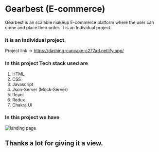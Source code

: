 # Gearbest (E-commerce)
Gearbest is an scalable makeup E-commerce platform where the user can come and place their order. It is an Individual project. 


### It is an Individual project.



Project link -> https://dashing-cupcake-c277ad.netlify.app/

### In this project Tech stack used are

1. HTML
2. CSS
3. Javascript
4. Json-Server (Mock-Server)
5. React
6. Redux
8. Chakra UI

### In this project we have


![landing page](https://files.tecnoblog.net/wp-content/uploads/2021/09/gearbest-site.jpg)

## Thanks a lot for giving it a view.
